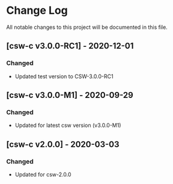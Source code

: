 # Change Log
All notable changes to this project will be documented in this file.

## [csw-c v3.0.0-RC1] - 2020-12-01

### Changed

- Updated test version to CSW-3.0.0-RC1

## [csw-c v3.0.0-M1] - 2020-09-29

### Changed

- Updated for latest csw version (v3.0.0-M1)

## [csw-c v2.0.0] - 2020-03-03

### Changed

- Updated for csw-2.0.0
